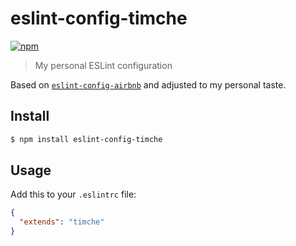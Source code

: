 # eslint-config-timche

[![npm](https://img.shields.io/npm/v/eslint-config-timche.svg)](https://npmjs.org/package/eslint-config-timche)

> My personal ESLint configuration

Based on [`eslint-config-airbnb`](https://github.com/airbnb/javascript/tree/master/packages/eslint-config-airbnb) and adjusted to my personal taste.

## Install

```bash
$ npm install eslint-config-timche
```

## Usage

Add this to your `.eslintrc` file:
```json
{
  "extends": "timche"
}
```
